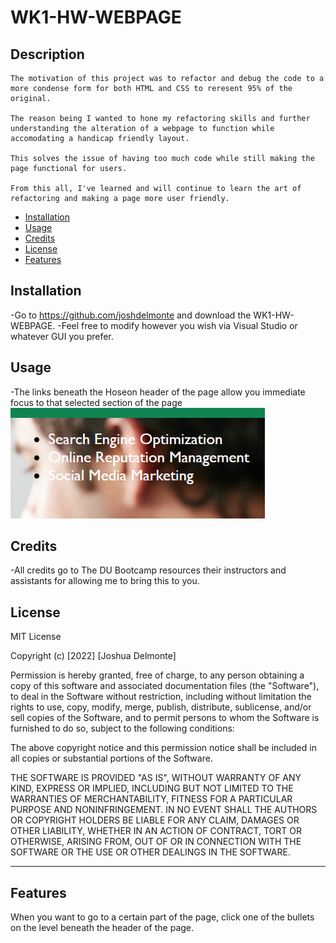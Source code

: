 # WK1-HW-WEBPAGE

## Description

    The motivation of this project was to refactor and debug the code to a more condense form for both HTML and CSS to reresent 95% of the original.

    The reason being I wanted to hone my refactoring skills and further understanding the alteration of a webpage to function while accomodating a handicap friendly layout.

    This solves the issue of having too much code while still making the page functional for users.

    From this all, I've learned and will continue to learn the art of refactoring and making a page more user friendly.


- [Installation](#installation)
- [Usage](#usage)
- [Credits](#credits)
- [License](#license)
- [Features](#features)
## Installation

-Go to https://github.com/joshdelmonte and download the WK1-HW-WEBPAGE.
-Feel free to modify however you wish via Visual Studio or whatever GUI you prefer.

## Usage

-The links beneath the Hoseon header of the page allow you immediate focus to that selected section of the page
![](assets/images/readme-screenshot-1.png)

## Credits

-All credits go to The DU Bootcamp resources their instructors and assistants for allowing me to bring this to you.

## License

MIT License

Copyright (c) [2022] [Joshua Delmonte]

Permission is hereby granted, free of charge, to any person obtaining a copy
of this software and associated documentation files (the "Software"), to deal
in the Software without restriction, including without limitation the rights
to use, copy, modify, merge, publish, distribute, sublicense, and/or sell
copies of the Software, and to permit persons to whom the Software is
furnished to do so, subject to the following conditions:

The above copyright notice and this permission notice shall be included in all
copies or substantial portions of the Software.

THE SOFTWARE IS PROVIDED "AS IS", WITHOUT WARRANTY OF ANY KIND, EXPRESS OR
IMPLIED, INCLUDING BUT NOT LIMITED TO THE WARRANTIES OF MERCHANTABILITY,
FITNESS FOR A PARTICULAR PURPOSE AND NONINFRINGEMENT. IN NO EVENT SHALL THE
AUTHORS OR COPYRIGHT HOLDERS BE LIABLE FOR ANY CLAIM, DAMAGES OR OTHER
LIABILITY, WHETHER IN AN ACTION OF CONTRACT, TORT OR OTHERWISE, ARISING FROM,
OUT OF OR IN CONNECTION WITH THE SOFTWARE OR THE USE OR OTHER DEALINGS IN THE
SOFTWARE.

---

## Features

When you want to go to a certain part of the page, click one of the bullets on the level beneath the header of the page.



